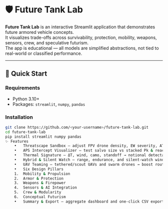 # 🛡 Future Tank Lab

**Future Tank Lab** is an interactive Streamlit application that demonstrates future armored vehicle concepts.  
It visualizes trade-offs across survivability, protection, mobility, weapons, sensors, crew, and speculative futurism.  
The app is educational — all models are simplified abstractions, not tied to real-world or classified performance.

---

## 🚀 Quick Start

### Requirements
- Python 3.10+
- Packages: `streamlit`, `numpy`, `pandas`

### Installation
```bash
git clone https://github.com/<your-username>/future-tank-lab.git
cd future-tank-lab
pip install streamlit numpy pandas
✨ Features
	•	Threatscape Sandbox — adjust FPV drone density, EW severity, ATGM salvos → see survivability & mission success.
	•	APS Intercept Visualizer — test salvo size vs stacked Pk & reaction time → see leaker probability.
	•	Thermal Signature — ΔT, wind, camo, standoff → notional detectability.
	•	Hybrid & Silent Watch — range, endurance, and silent-watch windows.
	•	UAV Teaming — tethered/scout UAVs and swarm drones → boost route safety.
	•	Six Design Pillars
	1.	Mobility & Propulsion
	2.	Armor & Protection
	3.	Weapons & Firepower
	4.	Sensors & AI Integration
	5.	Crew & Modularity
	6.	Conceptual Futurism
	•	Summary & Export — aggregate dashboard and one-click CSV export of all inputs and results.
